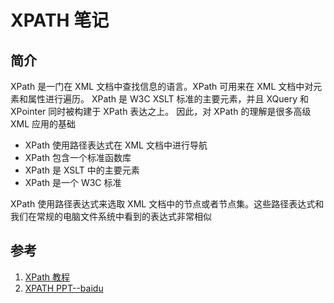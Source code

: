 # XPATH 笔记

## 简介

XPath 是一门在 XML 文档中查找信息的语言。XPath 可用来在 XML 文档中对元素和属性进行遍历。
XPath 是 W3C XSLT 标准的主要元素，并且 XQuery 和 XPointer 同时被构建于 XPath 表达之上。
因此，对 XPath 的理解是很多高级 XML 应用的基础

- XPath 使用路径表达式在 XML 文档中进行导航
- XPath 包含一个标准函数库
- XPath 是 XSLT 中的主要元素
- XPath 是一个 W3C 标准

XPath 使用路径表达式来选取 XML 文档中的节点或者节点集。这些路径表达式和我们在常规的电脑文件系统中看到的表达式非常相似

## 


## 参考

1. [XPath 教程](http://www.w3school.com.cn/xpath/)
2. [XPATH PPT--baidu](http://wenku.baidu.com/view/726b93365a8102d276a22f17.html)